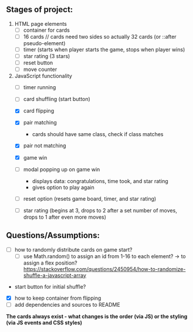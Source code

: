 ## Stages of project:

1. HTML page elements    
    - [ ] container for cards
    - [ ] 16 cards // cards need two sides  so actually 32 cards (or ::after pseudo-element)
    - [ ] timer (starts when player starts the game, stops when player wins)
    - [ ] star rating (3 stars)
    - [ ] reset button
    - [ ] move counter
1. JavaScript functionality
    - [ ] timer running
    - [ ] card shuffling (start button)
    - [x] card flipping
    - [x] pair matching
        - cards should have same class, check if class matches
    - [x] pair not matching
    - [x] game win
    - [ ] modal popping up on game win
        - displays data: congratulations, time took, and star rating
        - gives option to play again
    - [ ] reset option (resets game board, timer, and star rating)
    - [ ] star rating (begins at 3, drops to 2 after a set number of moves, drops to 1 after even more moves)


## Questions/Assumptions:
- [ ] how to randomly distribute cards on game start?
    - [ ] use Math.random() to assign an id from 1-16 to each element? -> to assign a flex position?
     https://stackoverflow.com/questions/2450954/how-to-randomize-shuffle-a-javascript-array
- start button for initial shuffle?
- [x] how to keep container from flipping
- [ ] add dependencies and sources to README

**The cards always exist - what changes is the order (via JS) or the styling (via JS events and CSS styles)**
